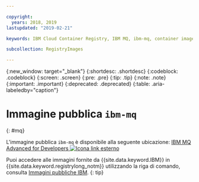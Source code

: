 ```yaml
---

copyright:
  years: 2018, 2019
lastupdated: "2019-02-21"

keywords: IBM Cloud Container Registry, IBM MQ, ibm-mq, container image, public image

subcollection: RegistryImages

---
```


{:new_window: target="_blank"}
{:shortdesc: .shortdesc}
{:codeblock: .codeblock}
{:screen: .screen}
{:pre: .pre}
{:tip: .tip}
{:note: .note}
{:important: .important}
{:deprecated: .deprecated}
{:table: .aria-labeledby="caption"}

# Immagine pubblica `ibm-mq`
{: #mq}

L'immagine pubblica `ibm-mq` è disponibile alla seguente ubicazione: [IBM MQ Advanced for Developers ![Icona link esterno](../../../icons/launch-glyph.svg "Icona link esterno")](https://hub.docker.com/r/ibmcom/mq/)

Puoi accedere alle immagini fornite da {{site.data.keyword.IBM}} in {{site.data.keyword.registrylong_notm}} utilizzando la riga di comando, consulta [Immagini pubbliche IBM](/docs/services/Registry?topic=registry-public_images#public_images).
{: tip}

